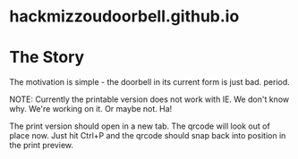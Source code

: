 hackmizzoudoorbell.github.io
============================

The Story
=========

The motivation is simple - the doorbell in its current form is just bad. period.


NOTE: Currently the printable version does not work with IE. We don't know why. We're working on it. Or maybe not. Ha!

The print version should open in a new tab. The qrcode will look out of place now. Just hit Ctrl+P and the qrcode should snap back into position in the print preview.